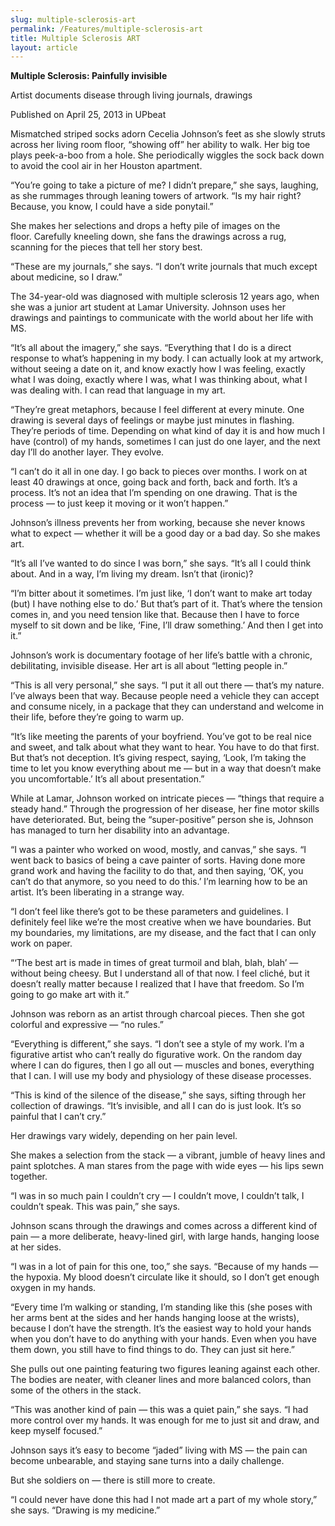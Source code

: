 ```yaml
---
slug: multiple-sclerosis-art
permalink: /Features/multiple-sclerosis-art
title: Multiple Sclerosis ART
layout: article
---
```


__Multiple Sclerosis: Painfully invisible__

Artist documents disease through living journals, drawings

Published on April 25, 2013 in UPbeat

Mismatched striped socks adorn Cecelia Johnson’s feet as she slowly struts across her living room floor, “showing off” her ability to walk\. Her big toe plays peek\-a\-boo from a hole\. She periodically wiggles the sock back down to avoid the cool air in her Houston apartment\.

“You’re going to take a picture of me? I didn’t prepare,” she says, laughing, as she rummages through leaning towers of artwork\. “Is my hair right? Because, you know, I could have a side ponytail\.”

She makes her selections and drops a hefty pile of images on the floor\. Carefully kneeling down, she fans the drawings across a rug, scanning for the pieces that tell her story best\.

“These are my journals,” she says\. “I don’t write journals that much except about medicine, so I draw\.”

The 34\-year\-old was diagnosed with multiple sclerosis 12 years ago, when she was a junior art student at Lamar University\. Johnson uses her drawings and paintings to communicate with the world about her life with MS\.

“It’s all about the imagery,” she says\. “Everything that I do is a direct response to what’s happening in my body\. I can actually look at my artwork, without seeing a date on it, and know exactly how I was feeling, exactly what I was doing, exactly where I was, what I was thinking about, what I was dealing with\. I can read that language in my art\. 

“They’re great metaphors, because I feel different at every minute\. One drawing is several days of feelings or maybe just minutes in flashing\. They’re periods of time\. Depending on what kind of day it is and how much I have \(control\) of my hands, sometimes I can just do one layer, and the next day I’ll do another layer\. They evolve\.

“I can’t do it all in one day\. I go back to pieces over months\. I work on at least 40 drawings at once, going back and forth, back and forth\. It’s a process\. It’s not an idea that I’m spending on one drawing\. That is the process — to just keep it moving or it won’t happen\.”

Johnson’s illness prevents her from working, because she never knows what to expect — whether it will be a good day or a bad day\. So she makes art\.

“It’s all I’ve wanted to do since I was born,” she says\. “It’s all I could think about\. And in a way, I’m living my dream\. Isn’t that \(ironic\)?

“I’m bitter about it sometimes\. I’m just like, ‘I don’t want to make art today \(but\) I have nothing else to do\.’ But that’s part of it\. That’s where the tension comes in, and you need tension like that\. Because then I have to force myself to sit down and be like, ‘Fine, I’ll draw something\.’ And then I get into it\.”

Johnson’s work is documentary footage of her life’s battle with a chronic, debilitating, invisible disease\. Her art is all about “letting people in\.”

“This is all very personal,” she says\. “I put it all out there — that’s my nature\. I’ve always been that way\. Because people need a vehicle they can accept and consume nicely, in a package that they can understand and welcome in their life, before they’re going to warm up\.

“It’s like meeting the parents of your boyfriend\. You’ve got to be real nice and sweet, and talk about what they want to hear\. You have to do that first\. But that’s not deception\. It’s giving respect, saying, ‘Look, I’m taking the time to let you know everything about me — but in a way that doesn’t make you uncomfortable\.’ It’s all about presentation\.”

While at Lamar, Johnson worked on intricate pieces — “things that require a steady hand\.” Through the progression of her disease, her fine motor skills have deteriorated\. But, being the “super\-positive” person she is, Johnson has managed to turn her disability into an advantage\.

“I was a painter who worked on wood, mostly, and canvas,” she says\. “I went back to basics of being a cave painter of sorts\. Having done more grand work and having the facility to do that, and then saying, ‘OK, you can’t do that anymore, so you need to do this\.’ I’m learning how to be an artist\. It’s been liberating in a strange way\.

“I don’t feel like there’s got to be these parameters and guidelines\. I definitely feel like we’re the most creative when we have boundaries\. But my boundaries, my limitations, are my disease, and the fact that I can only work on paper\.

“‘The best art is made in times of great turmoil and blah, blah, blah’ — without being cheesy\. But I understand all of that now\. I feel cliché, but it doesn’t really matter because I realized that I have that freedom\. So I’m going to go make art with it\.”

Johnson was reborn as an artist through charcoal pieces\. Then she got colorful and expressive — “no rules\.”

“Everything is different,” she says\. “I don’t see a style of my work\. I’m a figurative artist who can’t really do figurative work\. On the random day where I can do figures, then I go all out — muscles and bones, everything that I can\. I will use my body and physiology of these disease processes\.

“This is kind of the silence of the disease,” she says, sifting through her collection of drawings\. “It’s invisible, and all I can do is just look\. It’s so painful that I can’t cry\.”

Her drawings vary widely, depending on her pain level\.

She makes a selection from the stack — a vibrant, jumble of heavy lines and paint splotches\. A man stares from the page with wide eyes — his lips sewn together\.

“I was in so much pain I couldn’t cry — I couldn’t move, I couldn’t talk, I couldn’t speak\. This was pain,” she says\.

Johnson scans through the drawings and comes across a different kind of pain — a more deliberate, heavy\-lined girl, with large hands, hanging loose at her sides\.

“I was in a lot of pain for this one, too,” she says\. “Because of my hands — the hypoxia\. My blood doesn’t circulate like it should, so I don’t get enough oxygen in my hands\.

“Every time I’m walking or standing, I’m standing like this \(she poses with her arms bent at the sides and her hands hanging loose at the wrists\), because I don’t have the strength\. It’s the easiest way to hold your hands when you don’t have to do anything with your hands\. Even when you have them down, you still have to find things to do\. They can just sit here\.”

She pulls out one painting featuring two figures leaning against each other\. The bodies are neater, with cleaner lines and more balanced colors, than some of the others in the stack\.

“This was another kind of pain — this was a quiet pain,” she says\. “I had more control over my hands\. It was enough for me to just sit and draw, and keep myself focused\.”

Johnson says it’s easy to become “jaded” living with MS — the pain can become unbearable, and staying sane turns into a daily challenge\.

But she soldiers on — there is still more to create\.

“I could never have done this had I not made art a part of my whole story,” she says\. “Drawing is my medicine\.”


